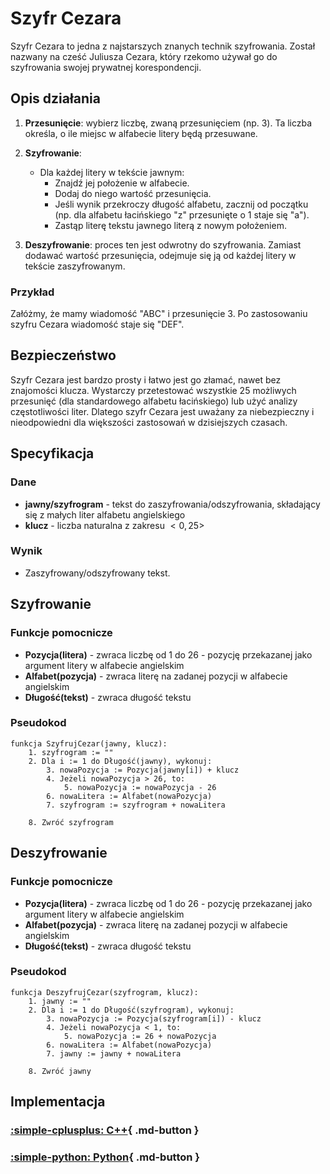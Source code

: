 # Szyfr Cezara

Szyfr Cezara to jedna z najstarszych znanych technik szyfrowania. Został nazwany na cześć Juliusza Cezara, który rzekomo używał go do szyfrowania swojej prywatnej korespondencji.

## Opis działania

1. **Przesunięcie**: wybierz liczbę, zwaną przesunięciem (np. 3). Ta liczba określa, o ile miejsc w alfabecie litery będą przesuwane.

1. **Szyfrowanie**:
   - Dla każdej litery w tekście jawnym:
     - Znajdź jej położenie w alfabecie.
     - Dodaj do niego wartość przesunięcia.
     - Jeśli wynik przekroczy długość alfabetu, zacznij od początku (np. dla alfabetu łacińskiego "z" przesunięte o 1 staje się "a").
     - Zastąp literę tekstu jawnego literą z nowym położeniem.

2. **Deszyfrowanie**: proces ten jest odwrotny do szyfrowania. Zamiast dodawać wartość przesunięcia, odejmuje się ją od każdej litery w tekście zaszyfrowanym.

### Przykład

Załóżmy, że mamy wiadomość "ABC" i przesunięcie 3. Po zastosowaniu szyfru Cezara wiadomość staje się "DEF".

## Bezpieczeństwo

Szyfr Cezara jest bardzo prosty i łatwo jest go złamać, nawet bez znajomości klucza. Wystarczy przetestować wszystkie 25 możliwych przesunięć (dla standardowego alfabetu łacińskiego) lub użyć analizy częstotliwości liter. Dlatego szyfr Cezara jest uważany za niebezpieczny i nieodpowiedni dla większości zastosowań w dzisiejszych czasach.

## Specyfikacja

### Dane

- **jawny/szyfrogram** - tekst do zaszyfrowania/odszyfrowania, składający się z małych liter alfabetu angielskiego
- **klucz** - liczba naturalna z zakresu $<0,25>$

### Wynik

- Zaszyfrowany/odszyfrowany tekst.

## Szyfrowanie

### Funkcje pomocnicze

- **Pozycja(litera)** - zwraca liczbę od $1$ do $26$ - pozycję przekazanej jako argument litery w alfabecie angielskim
- **Alfabet(pozycja)** - zwraca literę na zadanej pozycji w alfabecie angielskim
- **Długość(tekst)** - zwraca długość tekstu

### Pseudokod

```
funkcja SzyfrujCezar(jawny, klucz):
    1. szyfrogram := ""
    2. Dla i := 1 do Długość(jawny), wykonuj:
        3. nowaPozycja := Pozycja(jawny[i]) + klucz
        4. Jeżeli nowaPozycja > 26, to:
            5. nowaPozycja := nowaPozycja - 26
        6. nowaLitera := Alfabet(nowaPozycja)
        7. szyfrogram := szyfrogram + nowaLitera

    8. Zwróć szyfrogram 
```

## Deszyfrowanie

### Funkcje pomocnicze

- **Pozycja(litera)** - zwraca liczbę od $1$ do $26$ - pozycję przekazanej jako argument litery w alfabecie angielskim
- **Alfabet(pozycja)** - zwraca literę na zadanej pozycji w alfabecie angielskim
- **Długość(tekst)** - zwraca długość tekstu

### Pseudokod

```
funkcja DeszyfrujCezar(szyfrogram, klucz):
    1. jawny := ""
    2. Dla i := 1 do Długość(szyfrogram), wykonuj:
        3. nowaPozycja := Pozycja(szyfrogram[i]) - klucz
        4. Jeżeli nowaPozycja < 1, to:
            5. nowaPozycja := 26 + nowaPozycja
        6. nowaLitera := Alfabet(nowaPozycja)
        7. jawny := jawny + nowaLitera

    8. Zwróć jawny 
```

## Implementacja

### [:simple-cplusplus: C++](../../../programming/c++/algorithms/cryptography/caesar.md){ .md-button }

### [:simple-python: Python](../../../programming/python/algorithms/cryptography/caesar.md){ .md-button }
